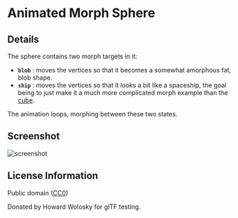 # Animated Morph Sphere

## Details

The sphere contains two morph targets in it:

  * **`blob`** : moves the vertices so that it becomes a somewhat amorphous fat, blob shape.
  * **`ship`** : moves the vertices so that it looks a bit like a spaceship, the goal being
    to just make it a much more complicated morph example than the [cube](../AnimatedMorphCube/README.md).

The animation loops, morphing between these two states.

## Screenshot

![screenshot](modelsf/AnimatedMorphSphere/screenshot/screenshot.gif)

## License Information

Public domain ([CC0](https://creativecommons.org/publicdomain/zero/1.0/))

Donated by Howard Wolosky for glTF testing.
